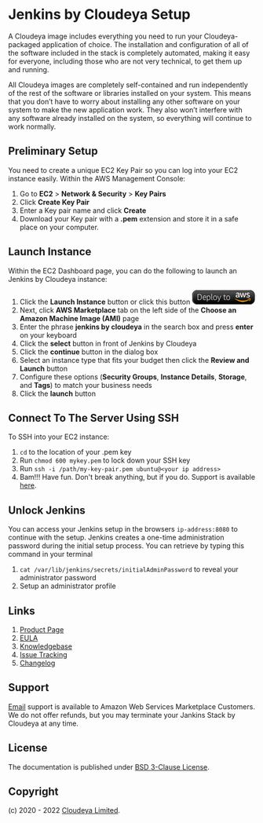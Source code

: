 # Jenkins by Cloudeya Setup

A Cloudeya image includes everything you need to run your Cloudeya-packaged application of choice. The installation and configuration of all of the software included in the stack is completely automated, making it easy for everyone, including those who are not very technical, to get them up and running.

All Cloudeya images are completely self-contained and run independently of the rest of the software or libraries installed on your system. This means that you don’t have to worry about installing any other software on your system to make the new application work. They also won’t interfere with any software already installed on the system, so everything will continue to work normally.

## Preliminary Setup

You need to create a unique EC2 Key Pair so you can log into your EC2 instance easily. Within the AWS Management Console:

1. Go to **EC2** > **Network & Security** > **Key Pairs**
2. Click **Create Key Pair**
3. Enter a Key pair name and click **Create**
4. Download your Key pair with a **.pem** extension and store it in a safe place on your computer.

## Launch Instance

Within the EC2 Dashboard page, you can do the following to launch an Jenkins by Cloudeya instance:

1. Click the **Launch Instance** button or click this button [![Launch Stack](./images/launch-stack.png?raw=true)](https://aws.amazon.com/marketplace/pp/B08SQJXS5G)
2. Next, click **AWS Marketplace** tab on the left side of the **Choose an Amazon Machine Image (AMI)** page
3. Enter the phrase **jenkins by cloudeya** in the search box and press **enter** on your keyboard
4. Click the **select** button in front of Jenkins by Cloudeya
5. Click the **continue** button in the dialog box
6. Select an instance type that fits your budget then click the **Review and Launch** button
7. Configure these options (**Security Groups**, **Instance Details**, **Storage**, and **Tags**) to match your business needs
8. Click the **launch** button

## Connect To The Server Using SSH

To SSH into your EC2 instance:

1. ```cd``` to the location of your .pem key
2. Run ```chmod 600 mykey.pem``` to lock down your SSH key
3. Run ```ssh -i /path/my-key-pair.pem ubuntu@<your ip address>```
4. Bam!!! Have fun. Don't break anything, but if you do. Support is available [here](mailto:tech@cloudeya.org).

## Unlock Jenkins

You can access your Jenkins setup in the browsers ```ip-address:8080``` to continue with the setup. Jenkins creates a one-time administration password during the initial setup process. You can retrieve by typing this command in your terminal

1. ```cat /var/lib/jenkins/secrets/initialAdminPassword``` to reveal your administrator password
2. Setup an administrator profile

## Links

1. [Product Page](https://aws.amazon.com/marketplace/pp/prodview-wrohhklhyyfdw)
2. [EULA](CloudeyaLimitedEULA.txt)
3. [Knowledgebase](https://github.com/cloudeyalimited/lamp-stack-by-cloudeya/-/wikis/home)
4. [Issue Tracking](https://github.com/cloudeyalimited/lamp-stack-by-cloudeya/-/issues)
5. [Changelog](changelog.md)

## Support

[Email](mailto:tech@cloudeya.org) support is available to Amazon Web Services Marketplace Customers. We do not offer refunds, but you may terminate your Jankins Stack by Cloudeya at any time.

## License

The documentation is published under [BSD 3-Clause License](license.txt).

## Copyright

(c) 2020 - 2022 [Cloudeya Limited](https://cloudeya.org).

